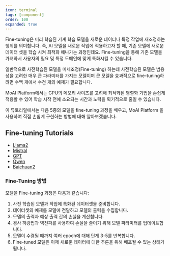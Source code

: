 ```yaml
---
icon: terminal
tags: [component]
order: 100
expanded: true
---
```


Fine-tuning은 미리 학습된 기계 학습 모델을 새로운 데이터나 특정 작업에 재조정하는 행위를 의미합니다. 즉, AI 모델을 새로운 작업에 적용하고자 할 때, 기존 모델에 새로운 데이터 셋을 학습 시켜 최적화 해나가는 과정인데요. Fine-tuning을 통해 기존 모델을 가져와서 사용자의 필요 및 특정 도메인에 맞게 특화시킬 수 있습니다.

일반적으로 사전학습된 모델을 미세조정(Fine-tuning) 하는데 사전학습된 모델은 범용성을 고려한 매우 큰 파라미터를 가지는 모델이며 큰 모델을 효과적으로 fine-tuning하려면 수백 개에서 수천 개의 예제가 필요합니다.

MoAI Platform에서는 GPU의 메모리 사이즈를 고려해 최적화된 병렬화 기법을 손쉽게 적용할 수 있어 학습 시작 전에 소요되는 시간과 노력을 획기적으로 줄일 수 있습니다.

이 튜토리얼에서는 다음 5종의 모델을 fine-tuning 과정을 배우고, MoAI Platform 을 사용하여 직접 손쉽게 구현하는 방법에 대해 알아보겠습니다.



## Fine-tuning Tutorials

- [Llama2](/Tutorials/Llama2_Tutorial/index.md)
- [Mistral](/Tutorials/Mistral_Tutorial/index.md)
- [GPT](/Tutorials/GPT_Tutorial/index.md)
- [Qwen](/Tutorials/Qwen_Tutorial/index.md)
- [Baichuan2](/Tutorials/Baichuan2_Tutorial/index.md)


### Fine-Tuning 방법

모델을 Fine-tuning 과정은 다음과 같습니다:

1. 사전 학습된 모델과 작업에 특화된 데이터셋을 준비합니다.
2. 데이터셋의 예제를 모델에 전달하고 모델의 출력을 수집합니다.
3. 모델의 출력과 예상 출력 간의 손실을 계산합니다.
4. 경사 하강법과 역전파를 사용하여 손실을 줄이기 위해 모델 파라미터를 업데이트합니다.
5. 모델이 수렴될 때까지 여러 epoch에 대해 단계 3-5를 반복합니다.
6. Fine-tuned 모델은 이제 새로운 데이터에 대한 추론을 위해 배포될 수 있는 상태가 됩니다.